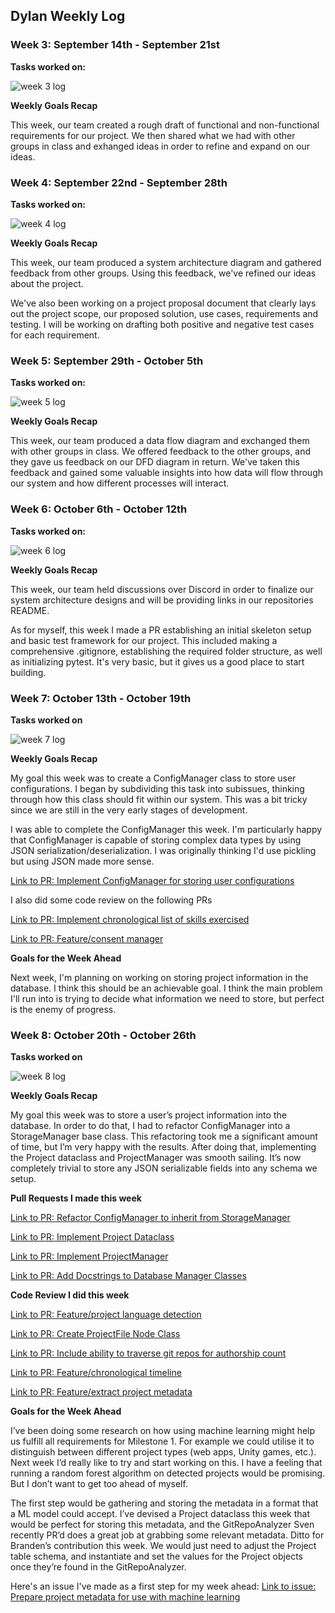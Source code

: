 ## **Dylan Weekly Log**

### **Week 3: September 14th - September 21st**

 **Tasks worked on:**

![week 3 log](images/dylan-week-1-ss.jpeg)

**Weekly Goals Recap**

This week, our team created a rough draft of functional and non-functional requirements for our project. We then shared what we had with other groups in class and exhanged ideas in order to refine and expand on our ideas. 

### **Week 4: September 22nd - September 28th**

 **Tasks worked on:**

![week 4 log](images/dylan-week-4-ss.png)

**Weekly Goals Recap**

This week, our team produced a system architecture diagram and gathered feedback from other groups. Using this feedback, we've refined our ideas about the project. 

We've also been working on a project proposal document that clearly lays out the project scope, our proposed solution, use cases, requirements and testing. I will be working on drafting both positive and negative test cases for each requirement.

### **Week 5: September 29th - October 5th**

 **Tasks worked on:**

![week 5 log](images/dylan-week-5-ss.png)

**Weekly Goals Recap**

This week, our team produced a data flow diagram and exchanged them with other groups in class. We offered feedback to the other groups, and they gave us feedback on our DFD diagram in return. We've taken this feedback and gained some valuable insights into how data will flow through our system and how different processes will interact.

### **Week 6: October 6th - October 12th**

 **Tasks worked on:**

![week 6 log](images/dylan-week-6-ss.png)

**Weekly Goals Recap**

This week, our team held discussions over Discord in order to finalize our system architecture designs and will be providing links in our repositories README. 

As for myself, this week I made a PR establishing an initial skeleton setup and basic test framework for our project. This included making a comprehensive .gitignore, establishing the required folder structure, as well as initializing pytest. It's very basic, but it gives us a good place to start building.

### **Week 7: October 13th - October 19th**

 **Tasks worked on**

![week 7 log](images/dylan-week-7-ss.png)

**Weekly Goals Recap**

My goal this week was to create a ConfigManager class to store user configurations. I began by subdividing this task into subissues, thinking through how this class should fit within our system. This was a bit tricky since we are still in the very early stages of development. 

I was able to complete the ConfigManager this week. I'm particularly happy that ConfigManager is capable of storing complex data types by using JSON serialization/deserialization. I was originally thinking I'd use pickling but using JSON made more sense.

[Link to PR: Implement ConfigManager for storing user configurations](https://github.com/COSC-499-W2025/capstone-project-team-20/pull/74)

I also did some code review on the following PRs

[Link to PR: Implement chronological list of skills exercised](https://github.com/COSC-499-W2025/capstone-project-team-20/pull/78)

[Link to PR: Feature/consent manager](https://github.com/COSC-499-W2025/capstone-project-team-20/pull/77)

**Goals for the Week Ahead**

Next week, I'm planning on working on storing project information in the database. I think this should be an achievable goal. I think the main problem I'll run into is trying to decide what information we need to store, but perfect is the enemy of progress.

### **Week 8: October 20th - October 26th**

**Tasks worked on** 

![week 8 log](images/dylan-week-8-ss.png)

**Weekly Goals Recap**

My goal this week was to store a user’s project information into the database. In order to do that, I had to refactor ConfigManager into a StorageManager base class. This refactoring took me a significant amount of time, but I’m very happy with the results. After doing that, implementing the Project dataclass and ProjectManager was smooth sailing. It’s now completely trivial to store any JSON serializable fields into any schema we setup. 

**Pull Requests I made this week**

[Link to PR: Refactor ConfigManager to inherit from StorageManager](https://github.com/COSC-499-W2025/capstone-project-team-20/pull/93)

[Link to PR: Implement Project Dataclass](https://github.com/COSC-499-W2025/capstone-project-team-20/pull/105)

[Link to PR: Implement ProjectManager](https://github.com/COSC-499-W2025/capstone-project-team-20/pull/106)

[Link to PR: Add Docstrings to Database Manager Classes](https://github.com/COSC-499-W2025/capstone-project-team-20/pull/109)


**Code Review I did this week**

[Link to PR: Feature/project language detection](https://github.com/COSC-499-W2025/capstone-project-team-20/pull/84)

[Link to PR: Create ProjectFile Node Class](https://github.com/COSC-499-W2025/capstone-project-team-20/pull/85)

[Link to PR: Include ability to traverse git repos for authorship count](https://github.com/COSC-499-W2025/capstone-project-team-20/pull/101)

[Link to PR: Feature/chronological timeline](https://github.com/COSC-499-W2025/capstone-project-team-20/pull/107)

[Link to PR: Feature/extract project metadata](https://github.com/COSC-499-W2025/capstone-project-team-20/pull/102)


**Goals for the Week Ahead**

I’ve been doing some research on how using machine learning might help us fulfill all requirements for Milestone 1. For example we could utilise it to distinguish between different project types (web apps, Unity games, etc.). Next week I’d really like to try and start working on this. I have a feeling that running a random forest algorithm on detected projects would be promising. But I don’t want to get too ahead of myself. 

The first step would be gathering and storing the metadata in a format that a ML model could accept. I’ve devised a Project dataclass this week that would be perfect for storing this metadata, and the GitRepoAnalyzer Sven recently PR’d does a great job at grabbing some relevant metadata. Ditto for Branden’s contribution this week. We would just need to adjust the Project table schema, and instantiate and set the values for the Project objects once they’re found in the GitRepoAnalyzer. 

Here's an issue I've made as a first step for my week ahead: [Link to issue: Prepare project metadata for use with machine learning](https://github.com/orgs/COSC-499-W2025/projects/9/views/1?pane=issue&itemId=135645498&issue=COSC-499-W2025%7Ccapstone-project-team-20%7C120)


